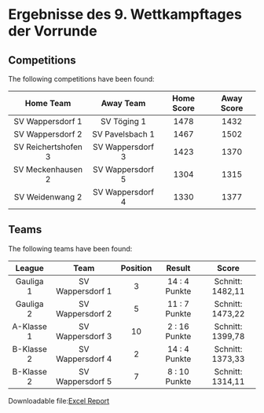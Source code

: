 



# Ergebnisse des 9. Wettkampftages der Vorrunde

## Competitions
The following competitions have been found:  

|Home Team|Away Team|Home Score|Away Score|
| :---: | :---: | :---: | :---: |
|SV Wappersdorf 1|SV Töging 1|1478|1432|
|SV Wappersdorf 2|SV Pavelsbach 1|1467|1502|
|SV Reichertshofen 3|SV Wappersdorf 3|1423|1370|
|SV Meckenhausen 2|SV Wappersdorf 5|1304|1315|
|SV Weidenwang 2|SV Wappersdorf 4|1330|1377|
  

## Teams
The following teams have been found:  

|League|Team|Position|Result|Score|
| :---: | :---: | :---: | :---: | :---: |
|Gauliga 1| SV Wappersdorf 1|3|14 : 4   Punkte|Schnitt:    1482,11|
|Gauliga 2| SV Wappersdorf 2|5|11 : 7   Punkte|Schnitt:    1473,22|
|A-Klasse 1| SV Wappersdorf 3|10|2 : 16   Punkte|Schnitt:    1399,78|
|B-Klasse 2| SV Wappersdorf 4|2|14 : 4   Punkte|Schnitt:    1373,33|
|B-Klasse 2| SV Wappersdorf 5|7|8 : 10   Punkte|Schnitt:    1314,11|
  
  
Downloadable file:[Excel Report](files/report.xlsx)